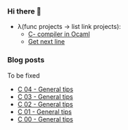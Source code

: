 ### Hi there 👋

- λ(func projects → list link projects):
  - [C- compiler in Ocaml](https://github.com/egydiopacheco/C-minus-compiler)
  - [Get next line](https://github.com/egydiopacheco/GNL)
<!--
**egydiopacheco/egydiopacheco** is a ✨ _special_ ✨ repository because its `README.md` (this file) appears on your GitHub profile.

Here are some ideas to get you started:

- 🔭 I’m currently working on ...
- 🌱 I’m currently learning ...
- 👯 I’m looking to collaborate on ...
- 🤔 I’m looking for help with ...
- 💬 Ask me about ...
- 📫 How to reach me: ...
- 😄 Pronouns: ...
- ⚡ Fun fact: ...
-->

### Blog posts
To be fixed
<!-- BLOG-POST-LIST:START -->
- [C 04 - General tips](/2021/07/28/General-Tips-7/)
- [C 03 - General tips](/2021/07/27/General-Tips-6/)
- [C 02 - General tips](/2021/07/27/General-Tips-5/)
- [C 01 - General tips](/2021/07/22/General-Tips-4/)
- [C 00 - General tips](/2021/07/15/General-Tips-3/)
<!-- BLOG-POST-LIST:END -->
